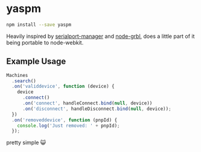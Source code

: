 # yaspm

```sh
npm install --save yaspm
```

Heavily inspired by [serialport-manager](https://github.com/tmpvar/serialport-manager) and [node-grbl](https://github.com/tmpvar/node-grbl), does a little part of it being portable to node-webkit.

## Example Usage

```javascript
Machines
  .search()
  .on('validdevice', function (device) {
    device
      .connect()
      .on('connect', handleConnect.bind(null, device))
      .on('disconnect', handleDisconnect.bind(null, device));
  })
  .on('removeddevice', function (pnpId) {
    console.log('Just removed: ' + pnpId);
  });
```

pretty simple :smiley_cat:
